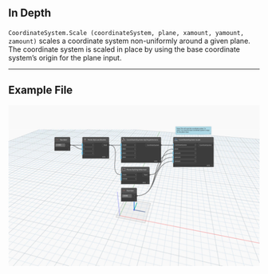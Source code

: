 ## In Depth
`CoordinateSystem.Scale (coordinateSystem, plane, xamount, yamount, zamount)` scales a coordinate system non-uniformly around a given plane. The coordinate system is scaled in place by using the base coordinate system’s origin for the plane input.
___
## Example File

![CoordinateSystem.Scale(coordinateSystem, plane, xamount, yamount, zamount)](./Autodesk.DesignScript.Geometry.CoordinateSystem.Scale(coordinateSystem,%20plane,%20xamount,%20yamount,%20zamount)_img.jpg)